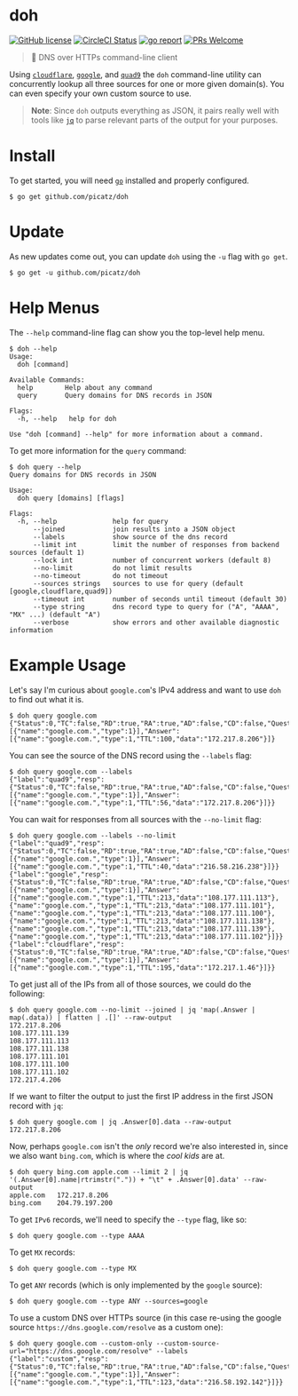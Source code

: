 # doh

[![GitHub license](https://img.shields.io/badge/license-MIT-blue.svg)](https://github.com/picatz/doh/blob/master/LICENSE)
[![CircleCI Status](https://circleci.com/gh/picatz/doh.svg?style=shield&circle-token=:circle-token)](https://circleci.com/gh/picatz/doh)
[![go report](https://goreportcard.com/badge/github.com/picatz/doh)](https://goreportcard.com/report/github.com/picatz/doh)
[![PRs Welcome](https://img.shields.io/badge/PRs-welcome-brightgreen.svg)](https://github.com/picatz/doh/pulls)


> 🍩  DNS over HTTPs command-line client

Using [`cloudflare`](https://developers.cloudflare.com/1.1.1.1/dns-over-https/), [`google`](https://developers.google.com/speed/public-dns/docs/dns-over-https), and [`quad9`](https://quad9.net/doh-quad9-dns-servers/) the `doh` command-line utility can concurrently lookup all three sources for one or more given domain(s). You can even specify your own custom source to use.

> **Note**: Since `doh` outputs everything as JSON, it pairs really well with tools like [`jq`](https://stedolan.github.io/jq/) to parse relevant parts of the output for your purposes.

# Install
To get started, you will need [`go`](https://golang.org/doc/install) installed and properly configured.
```shell
$ go get github.com/picatz/doh
```

# Update
As new updates come out, you can update `doh` using the `-u` flag with `go get`.
```shell
$ go get -u github.com/picatz/doh
```

# Help Menus
The `--help` command-line flag can show you the top-level help menu.
```console
$ doh --help
Usage:
  doh [command]

Available Commands:
  help        Help about any command
  query       Query domains for DNS records in JSON

Flags:
  -h, --help   help for doh

Use "doh [command] --help" for more information about a command.
```

To get more information for the `query` command:
```console
$ doh query --help
Query domains for DNS records in JSON

Usage:
  doh query [domains] [flags]

Flags:
  -h, --help              help for query
      --joined            join results into a JSON object
      --labels            show source of the dns record
      --limit int         limit the number of responses from backend sources (default 1)
      --lock int          number of concurrent workers (default 8)
      --no-limit          do not limit results
      --no-timeout        do not timeout
      --sources strings   sources to use for query (default [google,cloudflare,quad9])
      --timeout int       number of seconds until timeout (default 30)
      --type string       dns record type to query for ("A", "AAAA", "MX" ...) (default "A")
      --verbose           show errors and other available diagnostic information
```

# Example Usage
Let's say I'm curious about `google.com`'s IPv4 address and want to use `doh` to find out what it is.
```console
$ doh query google.com
{"Status":0,"TC":false,"RD":true,"RA":true,"AD":false,"CD":false,"Question":[{"name":"google.com.","type":1}],"Answer":[{"name":"google.com.","type":1,"TTL":100,"data":"172.217.8.206"}]}
```

You can see the source of the DNS record using the `--labels` flag:
```console
$ doh query google.com --labels
{"label":"quad9","resp":{"Status":0,"TC":false,"RD":true,"RA":true,"AD":false,"CD":false,"Question":[{"name":"google.com.","type":1}],"Answer":[{"name":"google.com.","type":1,"TTL":56,"data":"172.217.8.206"}]}}
```

You can wait for responses from all sources with the `--no-limit` flag:
```console
$ doh query google.com --labels --no-limit
{"label":"quad9","resp":{"Status":0,"TC":false,"RD":true,"RA":true,"AD":false,"CD":false,"Question":[{"name":"google.com.","type":1}],"Answer":[{"name":"google.com.","type":1,"TTL":40,"data":"216.58.216.238"}]}}
{"label":"google","resp":{"Status":0,"TC":false,"RD":true,"RA":true,"AD":false,"CD":false,"Question":[{"name":"google.com.","type":1}],"Answer":[{"name":"google.com.","type":1,"TTL":213,"data":"108.177.111.113"},{"name":"google.com.","type":1,"TTL":213,"data":"108.177.111.101"},{"name":"google.com.","type":1,"TTL":213,"data":"108.177.111.100"},{"name":"google.com.","type":1,"TTL":213,"data":"108.177.111.138"},{"name":"google.com.","type":1,"TTL":213,"data":"108.177.111.139"},{"name":"google.com.","type":1,"TTL":213,"data":"108.177.111.102"}]}}
{"label":"cloudflare","resp":{"Status":0,"TC":false,"RD":true,"RA":true,"AD":false,"CD":false,"Question":[{"name":"google.com.","type":1}],"Answer":[{"name":"google.com.","type":1,"TTL":195,"data":"172.217.1.46"}]}}
```

To get just all of the IPs from all of those sources, we could do the following:
```console
$ doh query google.com --no-limit --joined | jq 'map(.Answer | map(.data)) | flatten | .[]' --raw-output
172.217.8.206
108.177.111.139
108.177.111.113
108.177.111.138
108.177.111.101
108.177.111.100
108.177.111.102
172.217.4.206
```

If we want to filter the output to just the first IP address in the first JSON record with `jq`:
```console
$ doh query google.com | jq .Answer[0].data --raw-output
172.217.8.206
```

Now, perhaps `google.com` isn't the _only_ record we're also interested in, since we also want `bing.com`, which is where the _cool kids_ are at.
```console
$ doh query bing.com apple.com --limit 2 | jq '(.Answer[0].name|rtrimstr(".")) + "\t" + .Answer[0].data' --raw-output
apple.com	172.217.8.206
bing.com	204.79.197.200
```

To get `IPv6` records, we'll need to specify the `--type` flag, like so:
```
$ doh query google.com --type AAAA
```

To get `MX` records:
```
$ doh query google.com --type MX
```

To get `ANY` records (which is only implemented by the `google` source):
```
$ doh query google.com --type ANY --sources=google
```

To use a custom DNS over HTTPs source (in this case re-using the google source `https://dns.google.com/resolve` as a custom one):
```console
$ doh query google.com --custom-only --custom-source-url="https://dns.google.com/resolve" --labels
{"label":"custom","resp":{"Status":0,"TC":false,"RD":true,"RA":true,"AD":false,"CD":false,"Question":[{"name":"google.com.","type":1}],"Answer":[{"name":"google.com.","type":1,"TTL":123,"data":"216.58.192.142"}]}}
```